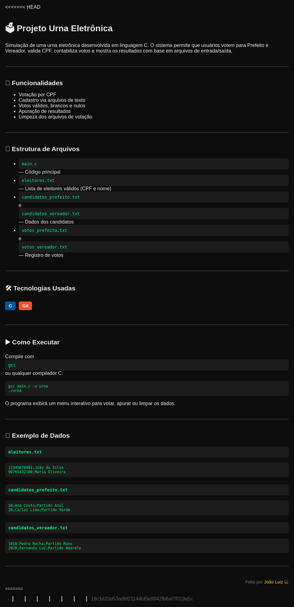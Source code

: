 <<<<<<< HEAD
<!DOCTYPE html>
<html lang="pt-BR">
<head>
  <meta charset="UTF-8" />
  <meta name="viewport" content="width=device-width, initial-scale=1.0"/>
  <title>README - Urna Eletrônica</title>
  <style>
    body {
      font-family: Arial, sans-serif;
      background-color: #0d0d0d;
      color: #eaeaea;
      max-width: 960px;
      margin: 0 auto;
      padding: 40px 20px;
    }

    h1, h2, h3 {
      color: #00eaff;
    }

    p, li {
      font-size: 1rem;
    }

    a {
      color: #ffd700;
      text-decoration: none;
    }

    a:hover {
      text-decoration: underline;
    }

    .badge {
      display: inline-block;
      padding: 6px 12px;
      margin: 6px 6px 6px 0;
      border-radius: 5px;
      font-weight: bold;
      color: white;
    }

    .html { background-color: #e34c26; }
    .css { background-color: #1572b6; }
    .js { background-color: #f7df1e; color: #000; }
    .c { background-color: #00599c; }
    .git { background-color: #f1502f; }

    code, pre {
      background-color: #1c1c1c;
      color: #00ff88;
      padding: 10px;
      border-radius: 6px;
      display: block;
      overflow-x: auto;
    }

    ul {
      margin-left: 20px;
    }

    .footer {
      text-align: right;
      font-size: 0.9rem;
      margin-top: 40px;
      color: #777;
    }

    hr {
      border: 1px solid #333;
      margin: 40px 0;
    }
  </style>
</head>
<body>

  <h1>🗳️ Projeto Urna Eletrônica</h1>

  <p>Simulação de uma urna eletrônica desenvolvida em linguagem C. O sistema permite que usuários votem para Prefeito e Vereador, valida CPF, contabiliza votos e mostra os resultados com base em arquivos de entrada/saída.</p>

  <hr />

  <h2>📌 Funcionalidades</h2>
  <ul>
    <li>Votação por CPF</li>
    <li>Cadastro via arquivos de texto</li>
    <li>Votos válidos, brancos e nulos</li>
    <li>Apuração de resultados</li>
    <li>Limpeza dos arquivos de votação</li>
  </ul>

  <hr />

  <h2>🧾 Estrutura de Arquivos</h2>
  <ul>
    <li><code>main.c</code> — Código principal</li>
    <li><code>eleitores.txt</code> — Lista de eleitores válidos (CPF e nome)</li>
    <li><code>candidatos_prefeito.txt</code> e <code>candidatos_vereador.txt</code> — Dados dos candidatos</li>
    <li><code>votos_prefeito.txt</code> e <code>votos_vereador.txt</code> — Registro de votos</li>
  </ul>

  <hr />

  <h2>🛠️ Tecnologias Usadas</h2>
  <span class="badge c">C</span>
  <span class="badge git">Git</span>

  <hr />

  <h2>▶️ Como Executar</h2>
  <p>Compile com <code>gcc</code> ou qualquer compilador C:</p>
  <pre><code>gcc main.c -o urna
./urna</code></pre>

  <p>O programa exibirá um menu interativo para votar, apurar ou limpar os dados.</p>

  <hr />

  <h2>📂 Exemplo de Dados</h2>

  <h3><code>eleitores.txt</code></h3>
  <pre><code>12345678901;João da Silva
98765432100;Maria Oliveira</code></pre>

  <h3><code>candidatos_prefeito.txt</code></h3>
  <pre><code>10;Ana Costa;Partido Azul
20;Carlos Lima;Partido Verde</code></pre>

  <h3><code>candidatos_vereador.txt</code></h3>
  <pre><code>1010;Pedro Rocha;Partido Roxo
2020;Fernanda Luz;Partido Amarelo</code></pre>

  <hr />

  <div class="footer">
    Feito por <a href="https://github.com/JoaoLuiz03" target="_blank">João Luiz</a> 💻
  </div>

</body>
</html>
=======

>>>>>>> 19c1d20d53adbf21144bf5e9842fb6af7f019a5c
